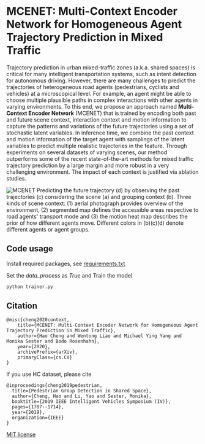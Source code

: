 # MCENET: Multi-Context Encoder Network for Homogeneous Agent Trajectory Prediction in Mixed Traffic

Trajectory prediction in urban mixed-traffic zones (a.k.a. shared spaces) is critical for many intelligent transportation systems, such as intent detection for autonomous driving. However, there are many challenges to predict the trajectories of heterogeneous road agents (pedestrians, cyclists and vehicles) at a microscopical level. For example, an agent might be able to choose multiple plausible paths in complex interactions with other agents in varying environments. To this end, we propose an approach named **Multi-Context Encoder Network** (MCENET) that is trained by encoding both past and future scene context, interaction context and motion information to capture the patterns and variations of the future trajectories using a set of stochastic latent variables. In inference time, we combine the past context and motion information of the target agent with samplings of the latent variables to predict multiple realistic trajectories in the feature. Through experiments on several datasets of varying scenes, our method outperforms some of the recent state-of-the-art methods for mixed traffic trajectory prediction by a large margin and more robust in a very challenging environment. The impact of each context is justified via ablation studies.

![MCENET](https://github.com/haohao11/MCENET/blob/master/mcenet.jpg)
Predicting the future trajectory (d) by observing the past trajectories (c) considering the scene (a) and grouping context (b). Three kinds of scene context: (1) aerial photograph provides overview of the environment, (2) segmented map defines the accessible areas respective to road agents' transport mode and (3) the motion heat map describes the prior of how different agents move. Different colors in (b)(c)(d) denote different agents or agent groups.

## Code usage
Install required packages, see [requirements.txt](https://github.com/haohao11/CCVAE/blob/master/requirements.txt)


Set the *data_process* as *True* and Train the model
```python
python trainer.py
```

## Citation
```
@misc{cheng2020context,
    title={MCENET: Multi-Context Encoder Network for Homogeneous Agent Trajectory Prediction in Mixed Traffic},
    author={Hao Cheng and Wentong Liao and Michael Ying Yang and Monika Sester and Bodo Rosenhahn},
    year={2020},
    archivePrefix={arXiv},
    primaryClass={cs.CV}
}
```

If you use HC dataset, please cite
```
@inproceedings{cheng2019pedestrian,
  title={Pedestrian Group Detection in Shared Space},
  author={Cheng, Hao and Li, Yao and Sester, Monika},
  booktitle={2019 IEEE Intelligent Vehicles Symposium (IV)},
  pages={1707--1714},
  year={2019},
  organization={IEEE}
}
```

[MIT license](https://github.com/haohao11/CCVAE/blob/master/license.md)

